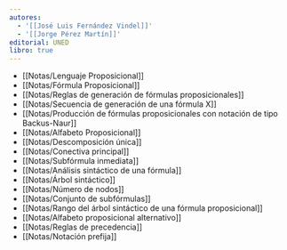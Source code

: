 ```yaml
---
autores:
  - '[[José Luis Fernández Vindel]]'
  - '[[Jorge Pérez Martín]]'
editorial: UNED
libro: true
---
```

- [[Notas/Lenguaje Proposicional]]
- [[Notas/Fórmula Proposicional]]
- [[Notas/Reglas de generación de fórmulas proposicionales]]
- [[Notas/Secuencia de generación de una fórmula X]]
- [[Notas/Producción de fórmulas proposicionales con notación de tipo Backus-Naur]]
- [[Notas/Alfabeto Proposicional]]
- [[Notas/Descomposición única]]
- [[Notas/Conectiva principal]]
- [[Notas/Subfórmula inmediata]]
- [[Notas/Análisis sintáctico de una fórmula]]
- [[Notas/Árbol sintáctico]]
- [[Notas/Número de nodos]]
- [[Notas/Conjunto de subfórmulas]]
- [[Notas/Rango del árbol sintáctico de una fórmula proposicional]]
- [[Notas/Alfabeto proposicional alternativo]]
- [[Notas/Reglas de precedencia]]
- [[Notas/Notación prefija]]
